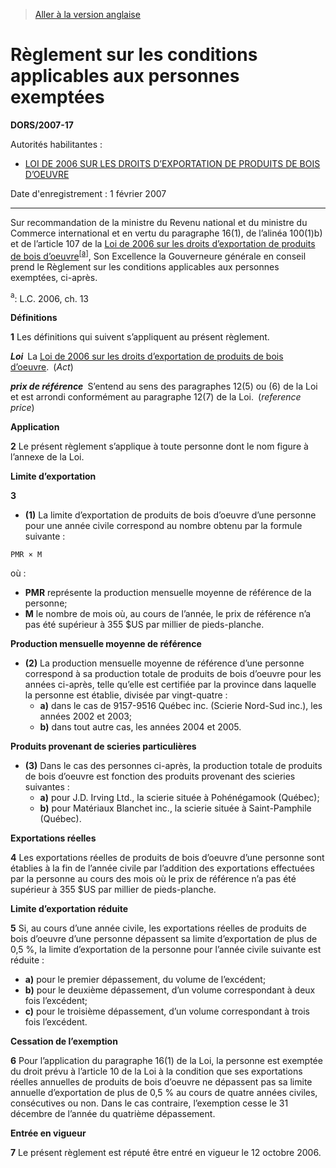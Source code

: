 > [Aller à la version anglaise](/en/Regulations/Statutory%20Orders%20and%20Regulations/2007/17.md)

# Règlement sur les conditions applicables aux personnes exemptées

**DORS/2007-17**

Autorités habilitantes : 
- [LOI DE 2006 SUR LES DROITS D’EXPORTATION DE PRODUITS DE BOIS D’OEUVRE](/fr/Lois/Lois%20du%20Canada/2006/ch.%2013.md)

Date d'enregistrement : 1 février 2007

----------

Sur recommandation de la ministre du Revenu national et du ministre du Commerce international et en vertu du paragraphe 16(1), de l’alinéa 100(1)b) et de l’article 107 de la [Loi de 2006 sur les droits d’exportation de produits de bois d’oeuvre](/fr/Lois/Lois%20du%20Canada/2006/ch.%2013.md)<sup><a href='#nbp_609077-F_hq_1007'>[a]</a></sup>, Son Excellence la Gouverneure générale en conseil prend le Règlement sur les conditions applicables aux personnes exemptées, ci-après.

<a name='nbp_609077-F_hq_1007'><sup>a</sup></a>: L.C. 2006, ch. 13<br />




**Définitions**

**1** Les définitions qui suivent s’appliquent au présent règlement.

***Loi*** La [Loi de 2006 sur les droits d’exportation de produits de bois d’oeuvre](/fr/Lois/Lois%20du%20Canada/2006/ch.%2013.md). (*Act*)

***prix de référence*** S’entend au sens des paragraphes 12(5) ou (6) de la Loi et est arrondi conformément au paragraphe 12(7) de la Loi. (*reference price*)




**Application**

**2** Le présent règlement s’applique à toute personne dont le nom figure à l’annexe de la Loi.




**Limite d’exportation**

**3** 

- **(1)** La limite d’exportation de produits de bois d’oeuvre d’une personne pour une année civile correspond au nombre obtenu par la formule suivante :
```
PMR × M
```
où :
- **PMR** représente la production mensuelle moyenne de référence de la personne;
- **M** le nombre de mois où, au cours de l’année, le prix de référence n’a pas été supérieur à 355 $US par millier de pieds-planche.

**Production mensuelle moyenne de référence**

- **(2)** La production mensuelle moyenne de référence d’une personne correspond à sa production totale de produits de bois d’oeuvre pour les années ci-après, telle qu’elle est certifiée par la province dans laquelle la personne est établie, divisée par vingt-quatre :
	- **a)** dans le cas de 9157-9516 Québec inc. (Scierie Nord-Sud inc.), les années 2002 et 2003;
	- **b)** dans tout autre cas, les années 2004 et 2005.

**Produits provenant de scieries particulières**

- **(3)** Dans le cas des personnes ci-après, la production totale de produits de bois d’oeuvre est fonction des produits provenant des scieries suivantes :
	- **a)** pour J.D. Irving Ltd., la scierie située à Pohénégamook (Québec);
	- **b)** pour Matériaux Blanchet inc., la scierie située à Saint-Pamphile (Québec).




**Exportations réelles**

**4** Les exportations réelles de produits de bois d’oeuvre d’une personne sont établies à la fin de l’année civile par l’addition des exportations effectuées par la personne au cours des mois où le prix de référence n’a pas été supérieur à 355 $US par millier de pieds-planche.




**Limite d’exportation réduite**

**5** Si, au cours d’une année civile, les exportations réelles de produits de bois d’oeuvre d’une personne dépassent sa limite d’exportation de plus de 0,5 %, la limite d’exportation de la personne pour l’année civile suivante est réduite :
- **a)** pour le premier dépassement, du volume de l’excédent;
- **b)** pour le deuxième dépassement, d’un volume correspondant à deux fois l’excédent;
- **c)** pour le troisième dépassement, d’un volume correspondant à trois fois l’excédent.




**Cessation de l’exemption**

**6** Pour l’application du paragraphe 16(1) de la Loi, la personne est exemptée du droit prévu à l’article 10 de la Loi à la condition que ses exportations réelles annuelles de produits de bois d’oeuvre ne dépassent pas sa limite annuelle d’exportation de plus de 0,5 % au cours de quatre années civiles, consécutives ou non. Dans le cas contraire, l’exemption cesse le 31 décembre de l’année du quatrième dépassement.




**Entrée en vigueur**

**7** Le présent règlement est réputé être entré en vigueur le 12 octobre 2006.


